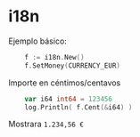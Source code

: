 # i18n

Ejemplo básico:

```go
	f := i18n.New()
	f.SetMoney(CURRENCY_EUR)
```

Importe en céntimos/centavos

```go
    var i64 int64 = 123456
    log.Println( f.Cent(&i64) )
```

Mostrara `1.234,56 €`

